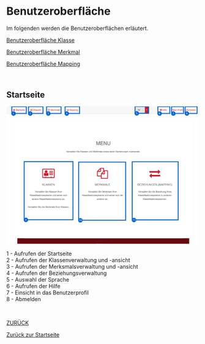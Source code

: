 # Benutzeroberfläche
Im folgenden werden die Benutzeroberflächen erläutert.

[Benutzeroberfläche Klasse](2.3.1_UIKlasse.md)

[Benutzeroberfläche Merkmal](2.3.2_UIMerkmal.md)

[Benutzeroberfläche Mapping](2.3.3_UIMapping.md)

<br>

## Startseite

![Startseite](../Bilder/UI/UIStartseite.png)

1 - Aufrufen der Startseite<br>
2 - Aufrufen der Klassenverwaltung und -ansicht<br>
3 - Aufrufen der Merksmalsverwaltung und -ansicht<br>
4 - Aufrufen der Beziehungsverwaltung<br>
5 - Auswahl der Sprache<br>
6 - Aufrufen der Hilfe<br>
7 - Einsicht in das Benutzerprofil<br>
8 - Abmelden<br>

<br>


[ZURÜCK](2.0_Anwendungshinweise.md)

[Zurück zur Startseite](https://bimeta-steuerkreis.github.io/Anwenderhilfe/)
